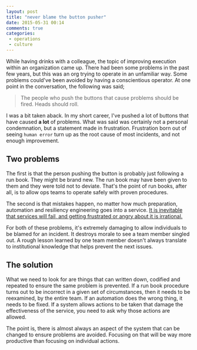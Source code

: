 ```yaml
---
layout: post
title: "never blame the button pusher"
date: 2015-05-31 00:14
comments: true
categories:
 - operations
 - culture
---
```


While having drinks with a colleague, the topic of improving execution within an
organization came up. There had been some problems in the past few years, but
this was an org trying to operate in an unfamiliar way. Some problems could've
been avoided by having a conscientious operator. At one point in the
conversation, the following was said;

> The people who push the buttons that cause problems should be fired. Heads
> should roll.

I was a bit taken aback. In my short career, I've pushed a lot of buttons
that have caused __a lot__ of problems. What was said was certainly not a
personal condemnation, but a statement made in frustration. Frustration born out
of seeing `human error` turn up as the root cause of most incidents, and not
enough improvement.

## Two problems

The first is that the person pushing the button is probably just following a run
book. They might be brand new. The run book may have been given to them and
they were told not to deviate. That's the point of run books, after all, is to
allow ops teams to operate safely with proven procedures.

The second is that mistakes happen, no matter how much preparation, automation
and resiliency engineering goes into a service. [It is inevitable that services
will fail, and getting frustrated or angry about it is irrational.](https://twitter.com/beerops/status/571096463398187008)

For both of these problems, it's extremely damaging to allow individuals to be
blamed for an incident. It destroys morale to see a team member singled out. A
rough lesson learned by one team member doesn't always translate to
institutional knowledge that helps prevent the next issues.

## The solution

What we need to look for are things that can written down, codified and repeated
to ensure the same problem is prevented. If a run book procedure turns out to be
incorrect in a given set of circumstances, then it needs to be reexamined, by
the entire team. If an automation does the wrong thing, it needs to be fixed. If
a system allows actions to be taken that damage the effectiveness of the
service, you need to ask why those actions are allowed.

The point is, there is almost always an aspect of the system that can be changed
to ensure problems are avoided. Focusing on that will be way more productive
than focusing on individual actions.

